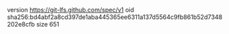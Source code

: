 version https://git-lfs.github.com/spec/v1
oid sha256:bd4abf2a8cd397de1aba445365ee6311a137d5564c9fb861b52d7348202e8cfb
size 651
